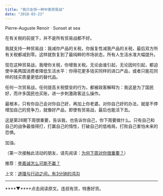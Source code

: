```yaml
---
title: "我只支持一种中美贸易战"
date: "2018-03-23"
---
```


Pierre-Auguste Renoir · Sunset at sea

在有关税的前提下，并不是所有贸易战都不好。

我就支持一种贸易战：我减你产品的关税，你报复性减我产品的关税，最后双方所有关税都减到零。这样就恢复到了最纯粹的市场状态，所有人生活水准大幅提升。

现在这种贸易战，我增你关税，你增我关税。无论由谁引起，无论因何引起，都迫使中美两国消费者降低生活水平：你得花更多钱买同样的进口产品，或者只能花同样的钱买质量更低的替代品。

任何一次贸易战，任何提高关税壁垒的行为，都被政客解释为：我这是为了国民好，而许多国民也买账，进一步刺激政客这么操作。

最根本，只有你自己会对你自己好，再加上你老婆。对你自己好的办法，就是不停增加自己的竞争力，就像好产品，即使有贸易战，最后也能活下去。

这是第28期下周很重要，告诉我，也告诉你自己，你下周要做什么。只有自己和自己的战争最值得打，打赢自己的惰性，打破自己的低格局，打败自己害怕未来的恐惧。

加油。

（第一次接触此活动的朋友，请先阅读：[为何下周对你很重要？](http://mp.weixin.qq.com/s?__biz=MjM5NDU0Mjk2MQ==&mid=2651623372&idx=1&sn=0a27ce920b04dc61f7bc27535cc59c02&chksm=bd7e0bd28a0982c4659ee1bec241d50bcdbb6403dba56ad79902a1b00fc1b160e7acd02584f2&scene=21#wechat_redirect)）

推荐：[李嘉诚怎么可能不赢？](http://mp.weixin.qq.com/s?__biz=MjM5NDU0Mjk2MQ==&mid=2651626251&idx=1&sn=3d3e308ef286a15e8fad015d713ec89f&chksm=bd7e1f158a09960342d58a4c855bb21ec154a8ba8186f6a8f9aef614dcc146e78165dd67dde1&scene=21#wechat_redirect)

上文：[道理与行动之间，有3分钟的鸿沟](http://mp.weixin.qq.com/s?__biz=MjM5NDU0Mjk2MQ==&mid=2651626387&idx=1&sn=ff9540f96114a55a9eb2c8b18cea0e67&chksm=bd7e1f8d8a09969b66a36cc44d0a1c401663ce936cf6a37dcd70c551fcc987a5c1a7c9376d68&scene=21#wechat_redirect)

* * *

****▼****点击阅读原文。连叔有货，特惠好货。
